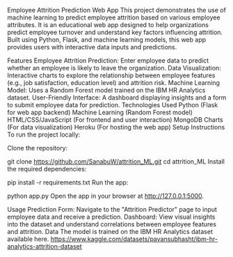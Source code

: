 Employee Attrition Prediction Web App
This project demonstrates the use of machine learning to predict employee attrition based on various employee attributes. It is an educational web app designed to help organizations predict employee turnover and understand key factors influencing attrition. Built using Python, Flask, and machine learning models, this web app provides users with interactive data inputs and predictions.

Features
Employee Attrition Prediction: Enter employee data to predict whether an employee is likely to leave the organization.
Data Visualization: Interactive charts to explore the relationship between employee features (e.g., job satisfaction, education level) and attrition risk.
Machine Learning Model: Uses a Random Forest model trained on the IBM HR Analytics dataset.
User-Friendly Interface: A dashboard displaying insights and a form to submit employee data for prediction.
Technologies Used
Python (Flask for web app backend)
Machine Learning (Random Forest model)
HTML/CSS/JavaScript (For frontend and user interaction)
MongoDB Charts (For data visualization)
Heroku (For hosting the web app)
Setup Instructions
To run the project locally:

Clone the repository:

git clone https://github.com/SanabuW/attrition_ML.git
cd attrition_ML
Install the required dependencies:

pip install -r requirements.txt
Run the app:

python app.py
Open the app in your browser at http://127.0.0.1:5000.

Usage
Prediction Form: Navigate to the "Attrition Predictor" page to input employee data and receive a prediction.
Dashboard: View visual insights into the dataset and understand correlations between employee features and attrition.
Data
The model is trained on the IBM HR Analytics dataset available here.
https://www.kaggle.com/datasets/pavansubhasht/ibm-hr-analytics-attrition-dataset
